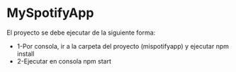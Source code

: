 MySpotifyApp
=============

El proyecto se debe ejecutar de la siguiente forma:

+ 1-Por consola, ir a la carpeta del proyecto (mispotifyapp) y ejecutar npm install
+ 2-Ejecutar en consola npm start
